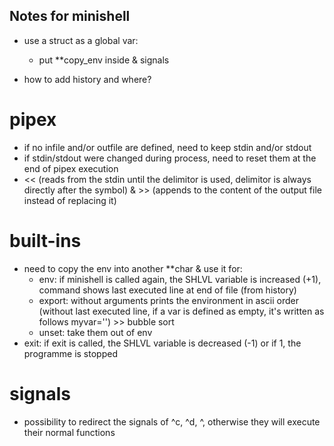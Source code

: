 ## Notes for minishell

- use a struct as a global var:
	- put **copy_env inside & signals

- how to add history and where?

# pipex
- if no infile and/or outfile are defined, need to keep stdin and/or stdout
- if stdin/stdout were changed during process, need to reset them at the end of pipex execution
- << (reads from the stdin until the delimitor is used, delimitor is always directly after the symbol) & >> (appends to the content of the output file instead of replacing it)


# built-ins
- need to copy the env into another **char & use it for:
	- env: if minishell is called again, the SHLVL variable is increased (+1), command shows last executed line at end of file (from history)
	- export: without arguments prints the environment in ascii order (without last executed line, if a var is defined as empty, it's written as follows myvar='') >> bubble sort
	- unset: take them out of env
- exit: if exit is called, the SHLVL variable is decreased (-1) or if 1, the programme is stopped

# signals
- possibility to redirect the signals of ^c, ^d, ^\, otherwise they will execute their normal functions

